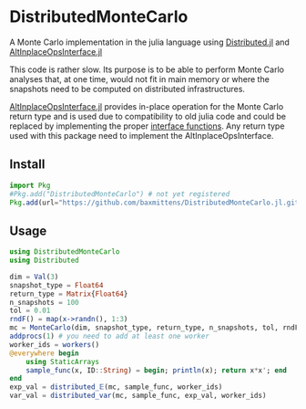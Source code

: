 # DistributedMonteCarlo
A Monte Carlo implementation in the julia language using [Distributed.jl](https://docs.julialang.org/en/v1/stdlib/Distributed/) and [AltInplaceOpsInterface.jl](https://github.com/baxmittens/AltInplaceOpsInterface.jl)

This code is rather slow. Its purpose is to be able to perform Monte Carlo analyses that, at one time, would not fit in main memory or where the snapshots need to be computed on distributed infrastructures. 

[AltInplaceOpsInterface.jl](https://github.com/baxmittens/AltInplaceOpsInterface.jl) provides in-place operation for the Monte Carlo return type and is used due to compatibility to old julia code and could be replaced by implementing the proper [interface functions](https://docs.julialang.org/en/v1/manual/interfaces/). Any return type used with this package need to implement the AltInplaceOpsInterface.


## Install

```julia
import Pkg
#Pkg.add("DistributedMonteCarlo") # not yet registered
Pkg.add(url="https://github.com/baxmittens/DistributedMonteCarlo.jl.git")
```

## Usage

```julia
using DistributedMonteCarlo
using Distributed

dim = Val(3)
snapshot_type = Float64
return_type = Matrix{Float64}
n_snapshots = 100
tol = 0.01
rndF() = map(x->randn(), 1:3)
mc = MonteCarlo(dim, snapshot_type, return_type, n_snapshots, tol, rndF)
addprocs(1) # you need to add at least one worker
worker_ids = workers()
@everywhere begin
	using StaticArrays
	sample_func(x, ID::String) = begin; println(x); return x*x'; end
end
exp_val = distributed_𝔼(mc, sample_func, worker_ids)
var_val = distributed_var(mc, sample_func, exp_val, worker_ids)
```

